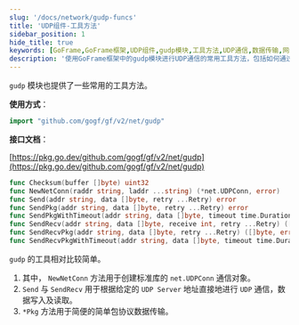 ```yaml
---
slug: '/docs/network/gudp-funcs'
title: 'UDP组件-工具方法'
sidebar_position: 1
hide_title: true
keywords: [GoFrame,GoFrame框架,UDP组件,gudp模块,工具方法,UDP通信,数据传输,网络编程,Go语言,网络协议]
description: '使用GoFrame框架中的gudp模块进行UDP通信的常用工具方法，包括如何通过NewNetConn创建UDP连接，使用Send和SendRecv方法进行数据传输，以及使用*Pkg方法简化数据包协议传输。'
---
```


`gudp` 模块也提供了一些常用的工具方法。

**使用方式**：

```go
import "github.com/gogf/gf/v2/net/gudp"
```

**接口文档**：

[https://pkg.go.dev/github.com/gogf/gf/v2/net/gudp](https://pkg.go.dev/github.com/gogf/gf/v2/net/gudp)

```go
func Checksum(buffer []byte) uint32
func NewNetConn(raddr string, laddr ...string) (*net.UDPConn, error)
func Send(addr string, data []byte, retry ...Retry) error
func SendPkg(addr string, data []byte, retry ...Retry) error
func SendPkgWithTimeout(addr string, data []byte, timeout time.Duration, retry ...Retry) error
func SendRecv(addr string, data []byte, receive int, retry ...Retry) ([]byte, error)
func SendRecvPkg(addr string, data []byte, retry ...Retry) ([]byte, error)
func SendRecvPkgWithTimeout(addr string, data []byte, timeout time.Duration, retry ...Retry) ([]byte, error)
```

`gudp` 的工具相对比较简单。

1. 其中， `NewNetConn` 方法用于创建标准库的 `net.UDPConn` 通信对象。
2. `Send` 与 `SendRecv` 用于根据给定的 `UDP Server` 地址直接地进行 `UDP` 通信，数据写入及读取。
3. `*Pkg` 方法用于简便的简单包协议数据传输。